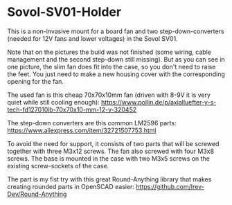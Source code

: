 # Sovol-SV01-Holder

This is a non-invasive mount for a board fan and two step-down-converters (needed for 12V fans and lower voltages) in the Sovol SV01.

Note that on the pictures the build was not finished (some wiring, cable management and the second step-down still missing). But as you can see in one picture, the slim fan does fit into the case, so you don't need to raise the feet. You just need to make a new housing cover with the corresponding opening for the fan.

The used fan is this cheap 70x70x10mm fan (driven with 8-9V it is very quiet while still cooling enough):
https://www.pollin.de/p/axialluefter-y-s-tech-fd127010lb-70x70x10-mm-12-v-320452

The step-down converters are this common LM2596 parts:
https://www.aliexpress.com/item/32721507753.html

To avoid the need for support, it consists of two parts that will be screwed together with three M3x12 screws. The fan also screwed with four M3x8 screws. The base is mounted in the case with two M3x5 screws on the existing screw-sockets of the case.

The part is my fist try with this great Round-Anything library that makes creating rounded parts in OpenSCAD easier:
https://github.com/Irev-Dev/Round-Anything
